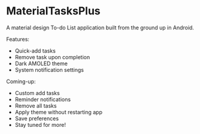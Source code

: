 # MaterialTasksPlus

A material design To-do List application built from the ground up in Android.

Features:
 * Quick-add tasks
 * Remove task upon completion
 * Dark AMOLED theme
 * System notification settings
 
Coming-up:
 * Custom add tasks
 * Reminder notifications
 * Remove all tasks
 * Apply theme without restarting app
 * Save preferences
 * Stay tuned for more!

